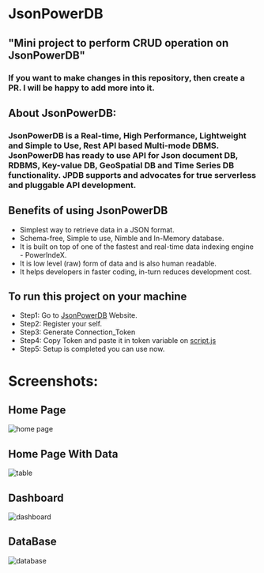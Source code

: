 # JsonPowerDB

## "Mini project to perform CRUD operation on JsonPowerDB"

### If you want to make changes in this repository, then create a PR. I will be happy to add more into it.

## About JsonPowerDB:
### JsonPowerDB is a Real-time, High Performance, Lightweight and Simple to Use, Rest API based Multi-mode DBMS. JsonPowerDB has ready to use API for Json document DB, RDBMS, Key-value DB, GeoSpatial DB and Time Series DB functionality. JPDB supports and advocates for true serverless and pluggable API development.

## Benefits of using JsonPowerDB
- Simplest way to retrieve data in a JSON format.
- Schema-free, Simple to use, Nimble and In-Memory database.
- It is built on top of one of the fastest and real-time data indexing engine - PowerIndeX.
- It is low level (raw) form of data and is also human readable.
- It helps developers in faster coding, in-turn reduces development cost.
 
## To run this project on your machine
- Step1: Go to [JsonPowerDB](http://api.login2explore.com:5577/user/index.html) Website.
- Step2: Register your self.
- Step3: Generate Connection_Token
- Step4: Copy Token and paste it in token variable on [script.js](/script.js)
- Step5: Setup is completed you can use now.

# Screenshots:
## Home Page
![home page](https://user-images.githubusercontent.com/43288473/188257716-cbb43b3f-42a7-460e-bd14-4ac483ce8429.png)

## Home Page With Data
![table](https://user-images.githubusercontent.com/43288473/188257728-c2e8dabe-6555-493e-aa54-ed25e4f64f4c.png)

## Dashboard
![dashboard](https://user-images.githubusercontent.com/43288473/188257699-d14ae409-da38-4c2f-82cf-71baa9bcdff0.png)

## DataBase
![database](https://user-images.githubusercontent.com/43288473/188257738-dd10b8dc-c73a-4ae2-b011-884ec545676d.png)
